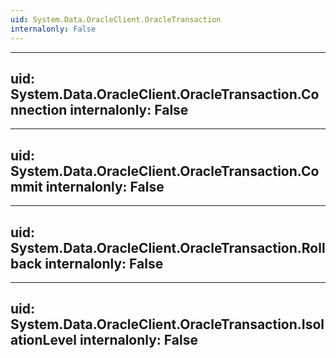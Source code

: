 ```yaml
---
uid: System.Data.OracleClient.OracleTransaction
internalonly: False
---
```


---
uid: System.Data.OracleClient.OracleTransaction.Connection
internalonly: False
---

---
uid: System.Data.OracleClient.OracleTransaction.Commit
internalonly: False
---

---
uid: System.Data.OracleClient.OracleTransaction.Rollback
internalonly: False
---

---
uid: System.Data.OracleClient.OracleTransaction.IsolationLevel
internalonly: False
---
